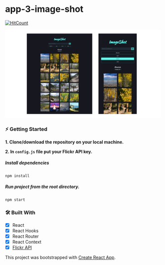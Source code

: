 # app-3-image-shot

[![HitCount](http://hits.dwyl.com/jstrzyzykowski/app-3-image-shot.svg)](http://hits.dwyl.com/jstrzyzykowski/app-3-image-shot)

![](/project-showcase.png)

### ⚡ Getting Started

**1. Clone/download the repository on your local machine.**

**2. In `config.js` file put your Flickr API key.**

##### Install dependencies

`npm install`

##### Run project from the root directory.

`npm start`

### 🛠 Built With

- [x] React
- [x] React Hooks
- [x] React Router 
- [x] React Context 
- [x] [Flickr API](https://www.flickr.com/services/api/)

This project was bootstrapped with [Create React App](https://github.com/facebook/create-react-app).
